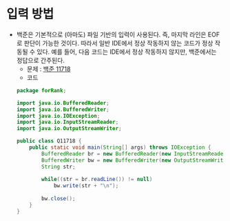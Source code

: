 # 입력 방법
- 백준은 기본적으로 (아마도) 파일 기반의 입력이 사용된다. 즉, 마지막 라인은 EOF로 판단이 가능한 것이다. 따라서 일반 IDE에서 정상 작동하지 않는 코드가 정상 작동될 수 있다. 예를 들어, 다음 코드는 IDE에서 정상 작동하지 않지만, 백준에서는 정답으로 간주된다.
  - 문제 : [백준 11718](https://www.acmicpc.net/problem/11718)
  - 코드
  ``` java
  package forRank;

  import java.io.BufferedReader;
  import java.io.BufferedWriter;
  import java.io.IOException;
  import java.io.InputStreamReader;
  import java.io.OutputStreamWriter;

  public class Q11718 {
	  public static void main(String[] args) throws IOException {
		  BufferedReader br = new BufferedReader(new InputStreamReader(System.in));
		  BufferedWriter bw = new BufferedWriter(new OutputStreamWriter(System.out));
		  String str;
		
		  while((str = br.readLine()) != null)
			  bw.write(str + "\n");
		
		  bw.close();
	  }
  }

  ```
